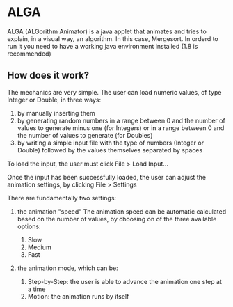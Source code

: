 # ALGA

ALGA (ALGorithm Animator) is a java applet that animates and tries to explain, in a visual way, an algorithm. In this
case, Mergesort. In orderd to run it you need to have a working java environment installed (1.8 is recommended)

## How does it work?

The mechanics are very simple. The user can load numeric values, of type Integer or Double, in three ways: 

1. by manually inserting them
2. by generating random numbers in a range between 0 and the number of values to generate minus one (for Integers) or in
   a range between 0 and the number of values to generate (for Doubles)
3. by writing a simple input file with the type of numbers (Integer or Double) followed by the values themselves
   separated by spaces

To load the input, the user must click File > Load Input...

Once the input has been successfully loaded, the user can adjust the animation settings, by clicking File > Settings

There are fundamentally two settings:

1. the animation "speed"
    The animation speed can be automatic calculated based on the number of values, by choosing on of the three available
    options:
    1. Slow
    2. Medium
    3. Fast

2. the animation mode, which can be:
    1. Step-by-Step: the user is able to advance the animation one step at a time
    2. Motion: the animation runs by itself



